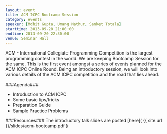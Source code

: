 ```yaml
---
layout: event
title: ACM ICPC Bootcamp Session
category: events
speaker: [Mohit Gupta, Umang Mathur, Sanket Totala] 
starttime: 2013-09-20 21:00:00
endtime: 2013-09-20 22:30:00
venue: Seminar Hall
---
```


ACM - International Collegiate Programming Competition is the largest programming contest in the world. We are keeping Bootcamp Session for the same. This is the first event amongst a series of events planned for the ACM ICPC Online Round. Being an introductory session, we will look into various details of the ACM ICPC competition and the road that lies ahead. 

###Agenda###

* Introduction to ACM ICPC
* Some basic tips/tricks
* Preparation Guide
* Sample Practice Problems

###Resources###
The introductory talk slides are posted [here]( {{ site.url }}/slides/acm-bootcamp.pdf )